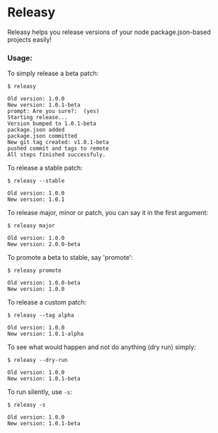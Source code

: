 # Releasy

Releasy helps you release versions of your node package.json-based projects easily!

### Usage:

To simply release a beta patch:

    $ releasy

    Old version: 1.0.0
    New version: 1.0.1-beta
    prompt: Are you sure?:  (yes)
    Starting release...
    Version bumped to 1.0.1-beta
    package.json added
    package.json committed
    New git tag created: v1.0.1-beta
    pushed commit and tags to remote
    All steps finished successfuly.

To release a stable patch:

    $ releasy --stable

    Old version: 1.0.0
    New version: 1.0.1


To release major, minor or patch, you can say it in the first argument:

    $ releasy major

    Old version: 1.0.0
    New version: 2.0.0-beta


To promote a beta to stable, say 'promote':

    $ releasy promote

    Old version: 1.0.0-beta
    New version: 1.0.0

To release a custom patch:

    $ releasy --tag alpha

    Old version: 1.0.0
    New version: 1.0.1-alpha

To see what would happen and not do anything (dry run) simply:

    $ releasy --dry-run

    Old version: 1.0.0
    New version: 1.0.1-beta

To run silently, use `-s`:

    $ releasy -s

    Old version: 1.0.0
    New version: 1.0.1-beta